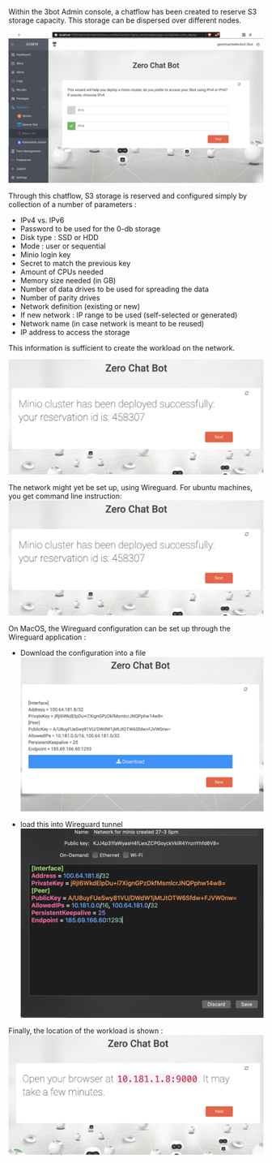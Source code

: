 Within the 3bot Admin console, a chatflow has been created to reserve S3 storage capacity. 
This storage can be dispersed over different nodes. 

![minio_chatflow1](images/minio/Minio_chatflow1.png)

Through this chatflow, S3 storage is reserved and configured simply by collection of a number of parameters : 
- IPv4 vs. IPv6
- Password to be used for the 0-db storage
- Disk type : SSD or HDD
- Mode : user or sequential
- Minio login key
- Secret to match the previous key
- Amount of CPUs needed
- Memory size needed (in GB)
- Number of data drives to be used for spreading the data
- Number of parity drives
- Network definition (existing or new)
- If new network : IP range to be used (self-selected or generated)
- Network name (in case network is meant to be reused)
- IP address to access the storage

This information is sufficient to create the workload on the network.

![minio_chatflow17](images/minio/Minio_chatflow17.png)

The network might yet be set up, using Wireguard.
For ubuntu machines, you get command line instruction: 
![minio_chatflow17](images/minio/Minio_chatflow17.png)

On MacOS, the Wireguard configuration can be set up through the Wireguard application : 
- Download the configuration into a file
![minio_chatflow19](images/minio/Minio_chatflow19.png)

- load this into Wireguard tunnel 
![minio_chatflow20](images/minio/Minio_chatflow20.png)

Finally, the location of the workload is shown : 
![minio_chatflow21](images/minio/Minio_chatflow21.png)
